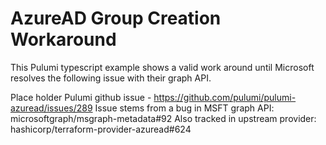 # AzureAD Group Creation Workaround
This Pulumi typescript example shows a valid work around until Microsoft resolves the following issue with their graph API.

Place holder Pulumi github issue - https://github.com/pulumi/pulumi-azuread/issues/289
Issue stems from a bug in MSFT graph API: microsoftgraph/msgraph-metadata#92
Also tracked in upstream provider: hashicorp/terraform-provider-azuread#624